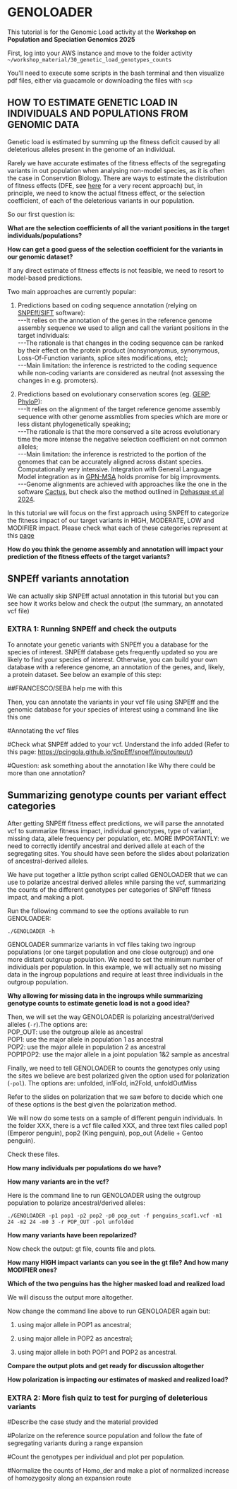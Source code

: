 # GENOLOADER

This tutorial is for the Genomic Load activity at the **Workshop on Population and Speciation Genomics 2025**

First, log into your AWS instance and move to the folder activity `~/workshop_material/30_genetic_load_genotypes_counts`

You'll need to execute some scripts in the bash terminal and then visualize pdf files, either via guacamole or downloading the files with `scp`

## HOW TO ESTIMATE GENETIC LOAD IN INDIVIDUALS AND POPULATIONS FROM GENOMIC DATA

Genetic load is estimated by summing up the fitness deficit caused by all deleterious alleles present in the genome of an individual.

Rarely we have accurate estimates of the fitness effects of the segregating variants in out population when analysing non-model species, as it is often the case in Conservtion Biology. There are ways to estimate the distribution of fitness effects (DFE, see [here](https://academic.oup.com/mbe/article/41/5/msae070/7641109) for a very recent approach) but, in principle, we need to know the actual fitness effect, or the selection coefficient, of each of the deleterious variants in our population.

So our first question is:  

**What are the selection coefficients of all the variant positions in the target individuals/populations?**  

**How can get a good guess of the selection coefficient for the variants in our genomic dataset?**  

If any direct estimate of fitness effects is not feasible, we need to resort to model-based predictions. 

Two main approaches are currently popular: 

1) Predictions based on coding sequence annotation (relying on [SNPEff/SIFT](https://pcingola.github.io/SnpEff/) software):  
---It relies on the annotation of the genes in the reference genome assembly sequence we used to align and call the variant positions in the target individuals:  
---The rationale is that changes in the coding sequence can be ranked by their effect on the protein product (nonsynonyomus, synonymous, Loss-Of-Function variants, splice sites modifications, etc);  
---Main limitation: the inference is restricted to the coding sequence while non-coding variants are considered as neutral (not assessing the changes in e.g. promoters).

2) Predictions based on evolutionary conservation scores (eg. [GERP](https://doi.org/10.1371/journal.pcbi.1001025); [PhyloP](http://compgen.cshl.edu/phast/phyloP-tutorial.php)):  
---It relies on the alignment of the target reference genome assembly sequence with other genome assmblies from species which are more or less distant phylogenetically speaking;  
---The rationale is that the more conserved a site across evolutionary time the more intense the negative selection coefficient on not common alleles;  
---Main limitation: the inference is restricted to the portion of the genomes that can be accurately aligned across distant species. Computationally very intensive. Integration with General Language Model integration as in [GPN-MSA](https://www.nature.com/articles/s41587-024-02511-w) holds promise for big improvments.  
---Genome alignments are achieved with approaches like the one in the software [Cactus](https://github.com/ComparativeGenomicsToolkit/cactus), but check also the method outlined in [Dehasque et al 2024](https://www.cell.com/cell/fulltext/S0092-8674(24)00577-4).  

In this tutorial we will focus on the first approach using SNPEff to categorize the fitness impact of our target variants in HIGH, MODERATE, LOW and MODIFIER impact. Please check what each of these categories represent at this [page](https://pcingola.github.io/SnpEff/snpeff/inputoutput/#eff-field-vcf-output-files)

**How do you think the genome assembly and annotation will impact your prediction of the fitness effects of the target variants?**  



## SNPEff variants annotation

We can actually skip SNPEff actual annotation in this tutorial but you can see how it works below and check the output (the summary, an annotated vcf file)

### EXTRA 1: Running SNPEff and check the outputs

To annotate your genetic variants with SNPEff you a database for the species of interest. SNPEff database gets frequently updated so you are likely to find your species of interest. Otherwise, you can build your own database with a reference genome, an annotation of the genes, and, likely, a protein dataset. See below an example of this step:

##FRANCESCO/SEBA help me with this

Then, you can annotate the variants in your vcf file using SNPEff and the genomic database for your species of interest using a command line like this one 

#Annotating the vcf files

#Check what SNPEff added to your vcf. Understand the info added (Refer to this page: https://pcingola.github.io/SnpEff/snpeff/inputoutput/) 

#Question: ask something about the annotation like Why there could be more than one annotation?

## Summarizing genotype counts per variant effect categories

After getting SNPEff fitness effect predictions, we will parse the annotated vcf to summarize fitness impact, individual genotypes, type of variant, missing data, allele frequency per population, etc. MORE IMPORTANTLY: we need to correctly identify ancestral and derived allele at each of the segregating sites. You should have seen before the slides about polarization of ancestral-derived alleles.

We have put together a little python script called GENOLOADER that we can use to polarize ancestral derived alleles while parsing the vcf, summarizing the counts of the different genotypes per categories of SNPeff fitness impact, and making a plot.

Run the following command to see the options available to run GENOLOADER:

```
./GENOLOADER -h
```

GENOLOADER summarize variants in vcf files taking two ingroup populations (or one target population and one close outgroup) and one more distant outgroup population. We need to set the minimum number of individuals per population. In this example, we will actually set no missing data in the ingroup populations and require at least three individuals in the outgroup population.

**Why allowing for missing data in the ingroups while summarizing genotype counts to estimate genetic load is not a good idea?**  

Then, we will set the way GENOLOADER is polarizing ancestral/derived alleles (`-r`).The options are:  
POP_OUT: use the outgroup allele as ancestral  
POP1: use the major allele in population 1 as ancestral  
POP2: use the major allele in population 2 as ancestral  
POP1POP2: use the major allele in a joint population 1&2 sample as ancestral  

Finally, we need to tell GENOLOADER to counts the genotypes only using the sites we believe are best polarized given the option used for polarization (`-pol`).  The options are:
unfolded, in1Fold, in2Fold, unfoldOutMiss

Refer to the slides on polarization that we saw before to decide which one of these options is the best given the polarization method.

We will now do some tests on a sample of different penguin individuals. In the folder XXX, there is a vcf file called XXX, and three text files called pop1 (Emperor penguin), pop2 (King penguin), pop_out (Adelie + Gentoo penguin).

Check these files.

**How many individuals per populations do we have?**  

**How many variants are in the vcf?**  

Here is the command line to run GENOLOADER using the outgroup population to polarize ancestral/derived alleles:

```
./GENOLOADER -p1 pop1 -p2 pop2 -p0 pop_out -f penguins_scaf1.vcf -m1 24 -m2 24 -m0 3 -r POP_OUT -pol unfolded
```

**How many variants have been repolarized?**  

Now check the output: gt file, counts file and plots.

**How many HIGH impact variants can you see in the gt file? And how many MODIFIER ones?**  

**Which of the two penguins has the higher masked load and realized load**  

We will discuss the output more altogether.

Now change the command line above to run GENOLOADER again but:

1) using major allele in POP1 as ancestral;
   
2) using major allele in POP2 as ancestral;

3) using major allele in both POP1 and POP2 as ancestral.

**Compare the output plots and get ready for discussion altogether**

**How polarization is impacting our estimates of masked and realized load?**


### EXTRA 2: More fish quiz to test for purging of deleterious variants

#Describe the case study and the material provided

#Polarize on the reference source population and follow the fate of segregating variants during a range expansion

#Count the genotypes per individual and plot per population.

#Normalize the counts of Homo_der and make a plot of normalized increase of homozygosity along an expansion route








